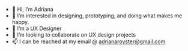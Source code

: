 - 👋 Hi, I’m Adriana
- 👀 I’m interested in designing, prototyping, and doing what makes me happy.
- 🌱 I’m a UX Designer
- 💞️ I’m looking to collaborate on UX design projects
- 📫 I can be reached at my email @ adrianaroyster@gmail.com

<!---
aroysss/aroysss is a ✨ special ✨ repository because its `README.md` (this file) appears on your GitHub profile.
You can click the Preview link to take a look at your changes.
--->
